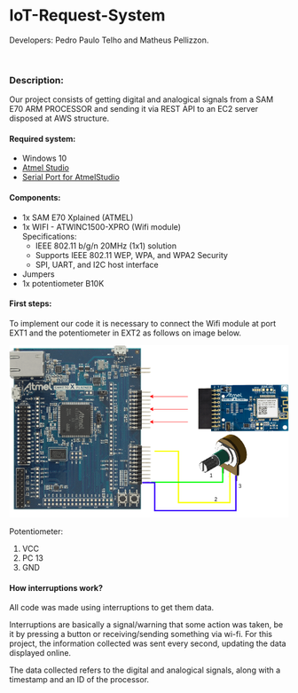 # IoT-Request-System
<p>Developers: Pedro Paulo Telho and Matheus Pellizzon.</p>
<br />
<h3>Description:</h3>
<p>Our project consists of getting digital and analogical signals from a SAM E70 ARM PROCESSOR and sending it via REST API to an EC2 server disposed at AWS structure.</p>
<h4>Required system:</h4>
<ul>
  <li>Windows 10</li>
  <li><a href="http://studio.download.atmel.com/7.0.2397/as-installer-7.0.2397-web.exe">Atmel Studio</a></li>
  <li><a href="https://gallery.microchip.com/api/v2/package/EFC4C002-63A3-4BB9-981F-0C1ACAF81E03/2.8.4">Serial Port for AtmelStudio</a></li>
</ul>
<h4>Components:</h4>
<ul>
  <li>1x SAM E70 Xplained (ATMEL)</li>
  <li>1x WIFI - ATWINC1500-XPRO (Wifi module)<br />
    Specifications:
    <ul>
      <li>IEEE 802.11 b/g/n 20MHz (1x1) solution</li>
      <li>Supports IEEE 802.11 WEP, WPA, and WPA2 Security</li>
      <li>SPI, UART, and I2C host interface</li>
    </ul>
  </li>
  <li>Jumpers</li>
  <li>1x potentiometer B10K</li>
</ul>
<h4>First steps:</h4>
<p>To implement our code it is necessary to connect the Wifi module at port EXT1 and the potentiometer in EXT2 as follows on image below.</p>
<p align="center">
  <img src="IoT-system.png" title="IoT-connections">
</p>
<p>Potentiometer:</p>
<ol>
  <li>VCC</li>
  <li>PC 13</li>
  <li>GND</li>
</ol>
<h4>How interruptions work?</h4>
<p>All code was made using interruptions to get them data.</p>

<p>Interruptions are basically a signal/warning that some action was taken, be it by pressing a button or receiving/sending something via wi-fi. For this project, the information collected was sent every second, updating the data displayed online.</p>

<p>The data collected refers to the digital and analogical signals, along with a timestamp and an ID of the processor.</p> 
